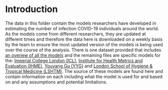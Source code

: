 # Introduction 

The data in this folder contain the models researchers have developed in estimating the number of infection COVID-19 individuals around the world. As the models come from different researchers, they are updated at different times and therefore the data here is downloaded on a weekly basis by the team to ensure the most updated version of the models is being used over the course of the analysis. There is one dataset provided that includes [an overiew of all the models](https://github.sydney.edu.au/swan9801/R13B-Group4-COVID/blob/master/Check%20Point%202/Model%20Datasets/daily-new-estimated-infections-of-covid-19.csv) and the remaining files are specific models for the:  [Imperial College London (ICL)](https://github.sydney.edu.au/swan9801/R13B-Group4-COVID/blob/master/Check%20Point%202/Model%20Datasets/daily-new-estimated-covid-19-infections-icl-model.csv), [Institute for Health Metrics and Evaluation (IHME)](https://github.sydney.edu.au/swan9801/R13B-Group4-COVID/blob/master/Check%20Point%202/Model%20Datasets/daily-new-estimated-covid-19-infections-ihme-model.csv), [Youyang Gu (YYG)](https://github.sydney.edu.au/swan9801/R13B-Group4-COVID/blob/master/Check%20Point%202/Model%20Datasets/daily-new-estimated-covid-19-infections-yyg-model.csv) and [London School of Hygiene & Tropical Medicine (LSHTM)](https://github.sydney.edu.au/swan9801/R13B-Group4-COVID/blob/master/Check%20Point%202/Model%20Datasets/daily-new-estimated-covid-19-infections-lshtm-mode.csv). The source of these models are found here and contain information on each including what the model is used for and based on and any assumptions and potential limitations.


